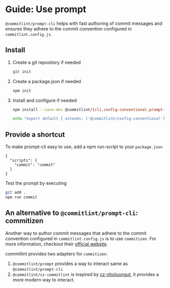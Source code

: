 # Guide: Use prompt

`@commitlint/prompt-cli` helps with fast authoring of commit messages and ensures they adhere to the commit convention configured in `commitlint.config.js`.

## Install

1. Create a git repository if needed

   ```sh
   git init
   ```

2. Create a package.json if needed

   ```sh
   npm init
   ```

3. Install and configure if needed

   ```sh
   npm install --save-dev @commitlint/{cli,config-conventional,prompt-cli}

   echo "export default { extends: ['@commitlint/config-conventional'] };" > commitlint.config.js
   ```

## Provide a shortcut

To make prompt-cli easy to use, add a npm run-script to your `package.json`

```json:line-numbers {3}
{
  "scripts": {
    "commit": "commit"
  }
}
```

Test the prompt by executing

```bash
git add .
npm run commit
```

## An alternative to `@commitlint/prompt-cli`: commitizen

Another way to author commit messages that adhere to the commit convention configured in `commitlint.config.js` is to use `commitizen`.
For more information, checkout their [official website](http://commitizen.github.io/cz-cli/).

commitlint provides two adapters for `commitizen`:

1. `@commitlint/prompt` provides a way to interact same as `@commitlint/prompt-cli`
2. `@commitlint/cz-commitlint` is inspired by [cz-nholuongut](https://github.com/commitizen/cz-nholuongut), it provides a more modern way to interact.
